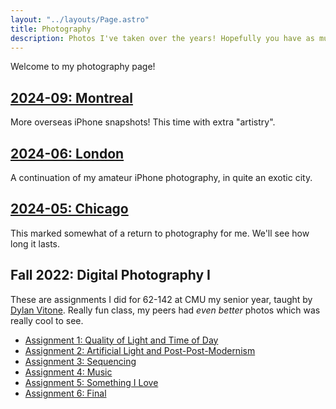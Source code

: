 ```yaml
---
layout: "../layouts/Page.astro"
title: Photography
description: Photos I've taken over the years! Hopefully you have as much fun looking at them as I had fun taking them!
---
```


Welcome to my photography page!

## [2024-09: Montreal](/photography/2024-09-montreal.html)

More overseas iPhone snapshots! This time with extra "artistry".

## [2024-06: London](/photography/2024-06-london.html)

A continuation of my amateur iPhone photography, in quite an exotic city.

## [2024-05: Chicago](/photography/2024-05-chicago.html)

This marked somewhat of a return to photography for me. We'll see how long it lasts.

## Fall 2022: Digital Photography I

These are assignments I did for 62-142 at CMU my senior year, taught by [Dylan Vitone](https://www.dylanvitone.com/). Really fun class, my peers had _even better_ photos which was really cool to see.

- [Assignment 1: Quality of Light and Time of Day](/photography/f22-a1.html)
- [Assignment 2: Artificial Light and Post-Post-Modernism](/photography/f22-a2.html)
- [Assignment 3: Sequencing](/photography/f22-a3.html)
- [Assignment 4: Music](/photography/f22-a4.html)
- [Assignment 5: Something I Love](/photography/f22-a5.html)
- [Assignment 6: Final](/photography/f22-a6.html)
